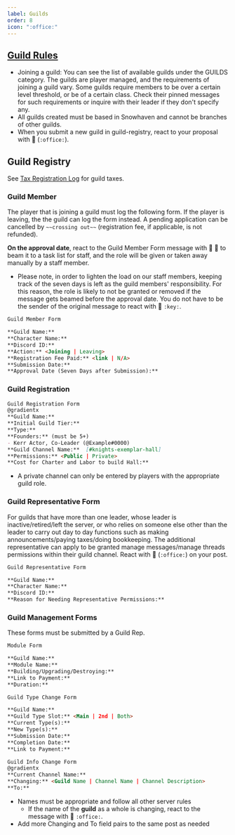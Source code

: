 ```yaml
---
label: Guilds
order: 8
icon: ":office:"
---
```


<style>
h1:before { content: "🏢 " }
</style> 

## [Guild Rules](https://docs.google.com/document/d/1A8sVmnksKwb9MX98f7Z6lfmdDgfxft85JPaQKejxXj0)

- Joining a guild: You can see the list of available guilds under the GUILDS category. The guilds are player managed, and the requirements of joining a guild vary. Some guilds require members to be over a certain level threshold, or be of a certain class. Check their pinned messages for such requirements or inquire with their leader if they don't specify any.
- All guilds created must be based in Snowhaven and cannot be branches of other guilds.
- When you submit a new guild in ⁠guild-registry, react to your proposal with 🏢 (`:office:`).

## Guild Registry

See [Tax Registration Log](/advanced-play/tax-registration-log/) for guild taxes.

### Guild Member
The player that is joining a guild must log the following form. If the player is leaving, the the guild can log the form instead. A pending application can be cancelled by `~~crossing out~~` (registration fee, if applicable, is not refunded).

**On the approval date**, react to the Guild Member Form message with 🔑 🔑 to beam it to a task list for staff, and the role will be given or taken away manually by a staff member.
- Please note, in order to lighten the load on our staff members, keeping track of the seven days is left as the guild members' responsibility. For this reason, the role is likely to not be granted or removed if the message gets beamed before the approval date. You do not have to be the sender of the original message to react with 🔑 `:key:`.
```md
Guild Member Form

**Guild Name:** 
**Character Name:** 
**Discord ID:** 
**Action:** <Joining | Leaving>
**Registration Fee Paid:** <link | N/A>
**Submission Date:** 
**Approval Date (Seven Days after Submission):** 
```

### Guild Registration

```md
Guild Registration Form
@gradientx
**Guild Name:** 
**Initial Guild Tier:** 
**Type:** 
**Founders:** (must be 5+)
- Kerr Actor, Co-Leader (@Example#0000)
**Guild Channel Name:**  [#knights-exemplar-hall]
**Permissions:** <Public | Private>
**Cost for Charter and Labor to build Hall:** 
```
- A private channel can only be entered by players with the appropriate guild role.

### Guild Representative Form

For guilds that have more than one leader, whose leader is inactive/retired/left the server, or who relies on someone else other than the leader to carry out day to day functions such as making announcements/paying taxes/doing bookkeeping. The additional representative can apply to be granted manage messages/manage threads permissions within their guild channel. React with 🏢 (`:office:`) on your post.

```md
Guild Representative Form

**Guild Name:** 
**Character Name:** 
**Discord ID:** 
**Reason for Needing Representative Permissions:** 
```

### Guild Management Forms

These forms must be submitted by a Guild Rep.

```md
Module Form

**Guild Name:** 
**Module Name:** 
**Building/Upgrading/Destroying:** 
**Link to Payment:** 
**Duration:** 
```
```md
Guild Type Change Form

**Guild Name:** 
**Guild Type Slot:** <Main | 2nd | Both>
**Current Type(s):** 
**New Type(s):** 
**Submission Date:** 
**Completion Date:** 
**Link to Payment:** 
```
```md
Guild Info Change Form
@gradientx
**Current Channel Name:** 
**Changing:** <Guild Name | Channel Name | Channel Description>
**To:** 
```
- Names must be appropriate and follow all other server rules
  - If the name of the __guild__ as a whole is changing, react to the message with 🏢 `:office:`.
- Add more Changing and To field pairs to the same post as needed

